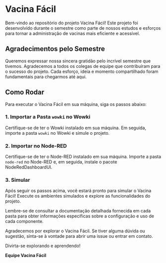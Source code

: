 # Vacina Fácil

Bem-vindo ao repositório do projeto Vacina Fácil! Este projeto foi desenvolvido durante o semestre como parte de nossos estudos e esforços para tornar a administração de vacinas mais eficiente e acessível.

## Agradecimentos pelo Semestre

Queremos expressar nossa sincera gratidão pelo incrível semestre que tivemos. Agradecemos a todos os colegas de equipe que contribuíram para o sucesso do projeto. Cada esforço, ideia e momento compartilhado foram fundamentais para chegarmos até aqui.

## Como Rodar

Para executar o Vacina Fácil em sua máquina, siga os passos abaixo:

### 1. Importar a Pasta `wowki` no Wowki

Certifique-se de ter o Wowki instalado em sua máquina. Em seguida, importe a pasta `wowki` no Wowki e simule o projeto.

### 2. Importar no Node-RED

Certifique-se de ter o Node-RED instalado em sua máquina. Importe a pasta `node-red` no Node-RED e, em seguida, instale o pacote NodeRedDashboardUI.

### 3. Simular

Após seguir os passos acima, você estará pronto para simular o Vacina Fácil! Execute os ambientes simulados e explore as funcionalidades do projeto.

Lembre-se de consultar a documentação detalhada fornecida em cada pasta para obter informações específicas sobre a configuração e uso de cada componente.

Agradecemos por explorar o Vacina Fácil. Se tiver alguma dúvida ou sugestão, sinta-se à vontade para abrir uma issue ou entrar em contato.

Divirta-se explorando e aprendendo!

**Equipe Vacina Fácil**
